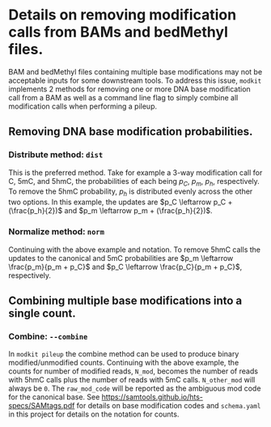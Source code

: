 # Details on removing modification calls from BAMs and bedMethyl files.


BAM and bedMethyl files containing multiple base modifications may not be acceptable inputs for some
downstream tools. To address this issue, `modkit` implements 2 methods for removing one or more DNA base
modification call from a BAM as well as a command line flag to simply combine all modification calls when
performing a pileup.


## Removing DNA base modification probabilities.

### Distribute method: `dist`

This is the preferred method.  Take for example a 3-way modification call for C, 5mC, and 5hmC, the
probabilities of each being $`p_{C}`$, $`p_{m}`$, $`p_{h}`$, respectively.  To remove the 5hmC probability,
$`p_{h}`$ is distributed evenly across the other two options. In this example, the updates are $`p_C
\leftarrow p_C + (\frac{p_h}{2})`$ and $`p_m \leftarrow p_m + (\frac{p_h}{2})`$.

### Normalize method: `norm`

Continuing with the above example and notation.  To remove 5hmC calls the updates to the canonical and 5mC
probabilities are $`p_m \leftarrow \frac{p_m}{p_m + p_C}`$ and $`p_C \leftarrow \frac{p_C}{p_m + p_C}`$,
respectively.


## Combining multiple base modifications into a single count.

### Combine: `--combine`

In `modkit pileup` the combine method can be used to produce binary modified/unmodified counts. Continuing
with the above example, the counts for number of modified reads, `N_mod`, becomes the number of reads with
5hmC calls plus the number of reads with 5mC calls. `N_other_mod` will always be `0`. The `raw_mod_code` will
be reported as the ambiguous mod code for the canonical base. See
https://samtools.github.io/hts-specs/SAMtags.pdf for details on base modification codes and `schema.yaml` in
this project for details on the notation for counts.

